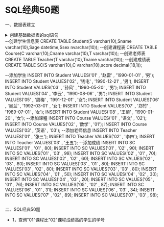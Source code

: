 # SQL经典50题

一、数据表建立

<details>
  <summary>创建基础数据表的sql语句<summary>
--创建学生信息表
CREATE TABLE Student(S varchar(10),Sname varchar(10),Sage datetime,Ssex nvarchar(10));
--创建课程表
CREATE TABLE Course(C varchar(10),Cname varchar(10),T varchar(10));
--创建老师表
CREATE TABLE Teacher(T varchar(10),Tname varchar(10));
--创建成绩表
CREATE TABLE SC(S varchar(10),C varchar(10),score decimal(18,1));

--添加学生
INSERT INTO Student VALUES('01' , '赵雷' , '1990-01-01' , '男');
INSERT INTO Student VALUES('02' , '钱电' , '1990-12-21' , '男');
INSERT INTO Student VALUES('03' , '孙风' , '1990-05-20' , '男');
INSERT INTO Student VALUES('04' , '李云' , '1990-08-06' , '男');
INSERT INTO Student VALUES('05' , '周梅' , '1991-12-01' , '女');
INSERT INTO Student VALUES('06' , '吴兰' , '1992-03-01' , '女');
INSERT INTO Student VALUES('07' , '郑竹' , '1989-07-01' , '女');
INSERT INTO Student VALUES('08' , '王菊' , '1990-01-20' , '女');
--添加课程
INSERT INTO Course VALUES('01' , '语文' , '02');
INSERT INTO Course VALUES('02' , '数学' , '01');
INSERT INTO Course VALUES('03' , '英语' , '03');
--添加老师信息
INSERT INTO Teacher VALUES('01' , '张三');
INSERT INTO Teacher VALUES('02' , '李四');
INSERT INTO Teacher VALUES('03' , '王五');
--添加成绩
INSERT INTO SC VALUES('01' , '01' , 80);
INSERT INTO SC VALUES('01' , '02' , 90);
INSERT INTO SC VALUES('01' , '03' , 99);
INSERT INTO SC VALUES('02' , '01' , 70);
INSERT INTO SC VALUES('02' , '02' , 60);
INSERT INTO SC VALUES('02' , '03' , 80);
INSERT INTO SC VALUES('03' , '01' , 80);
INSERT INTO SC VALUES('03' , '02' , 80);
INSERT INTO SC VALUES('03' , '03' , 80);
INSERT INTO SC VALUES('04' , '01' , 50);
INSERT INTO SC VALUES('04' , '02' , 30);
INSERT INTO SC VALUES('04' , '03' , 20);
INSERT INTO SC VALUES('05' , '01' , 76);
INSERT INTO SC VALUES('05' , '02' , 87);
INSERT INTO SC VALUES('06' , '01' , 31);
INSERT INTO SC VALUES('06' , '03' , 34);
INSERT INTO SC VALUES('07' , '02' , 89);
INSERT INTO SC VALUES('07' , '03' , 98);
</details>


二、SQL经典50题

   + 1，查询"01"课程比"02"课程成绩高的学生的学号
   

